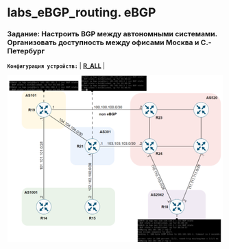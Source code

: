 # labs_eBGP_routing. eBGP

###  Задание: Настроить BGP между автономными системами. Организовать доступность между офисами Москва и С.-Петербург

**`Конфигурация устройств:`**   | **[R_ALL](config/ROUTER_ALL)** |

![](https://github.com/gerasev1992/otus_NEP_24-25/blob/main/labs/labs_eBGP_routing/1defBGP.png)





